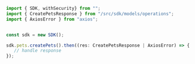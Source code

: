 <!-- Start SDK Example Usage -->
```typescript
import { SDK, withSecurity} from "";
import { CreatePetsResponse } from "/src/sdk/models/operations";
import { AxiosError } from "axios";


const sdk = new SDK();

sdk.pets.createPets().then((res: CreatePetsResponse | AxiosError) => {
   // handle response
});
```
<!-- End SDK Example Usage -->